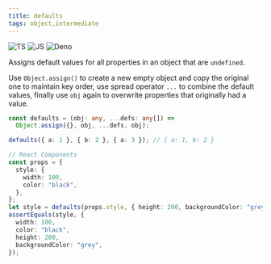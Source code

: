 ```yaml
---
title: defaults
tags: object,intermediate
---
```


![TS](https://img.shields.io/badge/supports-typescript-blue.svg?style=flat-square)
![JS](https://img.shields.io/badge/supports-javascript-yellow.svg?style=flat-square)
![Deno](https://img.shields.io/badge/supports-deno-green.svg?style=flat-square)

Assigns default values for all properties in an object that are `undefined`.

Use `Object.assign()` to create a new empty object and copy the original one to maintain key order, use spread operator `...` to combine the default values, finally use `obj` again to overwrite properties that originally had a value.

```ts
const defaults = (obj: any, ...defs: any[]) =>
  Object.assign({}, obj, ...defs, obj);
```

```ts
defaults({ a: 1 }, { b: 2 }, { a: 3 }); // { a: 1, b: 2 }

// React Components
const props = {
  style: {
    width: 100,
    color: "black",
  },
};
let style = defaults(props.style, { height: 200, backgroundColor: "grey" });
assertEquals(style, {
  width: 100,
  color: "black",
  height: 200,
  backgroundColor: "grey",
});
```
